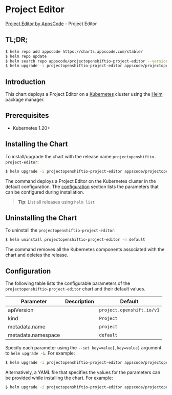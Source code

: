 # Project Editor

[Project Editor by AppsCode](https://appscode.com) - Project Editor

## TL;DR;

```bash
$ helm repo add appscode https://charts.appscode.com/stable/
$ helm repo update
$ helm search repo appscode/projectopenshiftio-project-editor --version=v0.22.0
$ helm upgrade -i projectopenshiftio-project-editor appscode/projectopenshiftio-project-editor -n default --create-namespace --version=v0.22.0
```

## Introduction

This chart deploys a Project Editor on a [Kubernetes](http://kubernetes.io) cluster using the [Helm](https://helm.sh) package manager.

## Prerequisites

- Kubernetes 1.20+

## Installing the Chart

To install/upgrade the chart with the release name `projectopenshiftio-project-editor`:

```bash
$ helm upgrade -i projectopenshiftio-project-editor appscode/projectopenshiftio-project-editor -n default --create-namespace --version=v0.22.0
```

The command deploys a Project Editor on the Kubernetes cluster in the default configuration. The [configuration](#configuration) section lists the parameters that can be configured during installation.

> **Tip**: List all releases using `helm list`

## Uninstalling the Chart

To uninstall the `projectopenshiftio-project-editor`:

```bash
$ helm uninstall projectopenshiftio-project-editor -n default
```

The command removes all the Kubernetes components associated with the chart and deletes the release.

## Configuration

The following table lists the configurable parameters of the `projectopenshiftio-project-editor` chart and their default values.

|     Parameter      | Description |               Default                |
|--------------------|-------------|--------------------------------------|
| apiVersion         |             | <code>project.openshift.io/v1</code> |
| kind               |             | <code>Project</code>                 |
| metadata.name      |             | <code>project</code>                 |
| metadata.namespace |             | <code>default</code>                 |


Specify each parameter using the `--set key=value[,key=value]` argument to `helm upgrade -i`. For example:

```bash
$ helm upgrade -i projectopenshiftio-project-editor appscode/projectopenshiftio-project-editor -n default --create-namespace --version=v0.22.0 --set apiVersion=project.openshift.io/v1
```

Alternatively, a YAML file that specifies the values for the parameters can be provided while
installing the chart. For example:

```bash
$ helm upgrade -i projectopenshiftio-project-editor appscode/projectopenshiftio-project-editor -n default --create-namespace --version=v0.22.0 --values values.yaml
```

